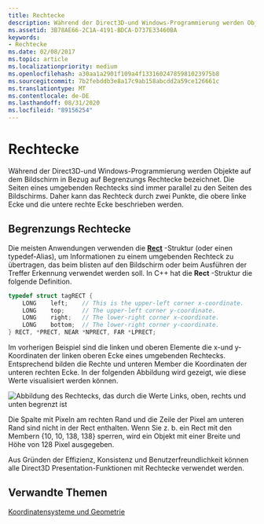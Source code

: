 ```yaml
---
title: Rechtecke
description: Während der Direct3D-und Windows-Programmierung werden Objekte auf dem Bildschirm in Bezug auf Begrenzungs Rechtecke bezeichnet.
ms.assetid: 3B78AE66-2C1A-4191-BDCA-D737E33460BA
keywords:
- Rechtecke
ms.date: 02/08/2017
ms.topic: article
ms.localizationpriority: medium
ms.openlocfilehash: a30aa1a2901f109a4f13316024785981023975b8
ms.sourcegitcommit: 7b2febddb3e8a17c9ab158abcdd2a59ce126661c
ms.translationtype: MT
ms.contentlocale: de-DE
ms.lasthandoff: 08/31/2020
ms.locfileid: "89156254"
---
```

# <a name="rectangles"></a>Rechtecke

Während der Direct3D-und Windows-Programmierung werden Objekte auf dem Bildschirm in Bezug auf Begrenzungs Rechtecke bezeichnet. Die Seiten eines umgebenden Rechtecks sind immer parallel zu den Seiten des Bildschirms. Daher kann das Rechteck durch zwei Punkte, die obere linke Ecke und die untere rechte Ecke beschrieben werden.

## <a name="span-idbounding_rectanglesspanspan-idbounding_rectanglesspanspan-idbounding_rectanglesspanbounding-rectangles"></a><span id="Bounding_rectangles"></span><span id="bounding_rectangles"></span><span id="BOUNDING_RECTANGLES"></span>Begrenzungs Rechtecke


Die meisten Anwendungen verwenden die [**Rect**](/previous-versions/dd162897(v=vs.85)) -Struktur (oder einen typedef-Alias), um Informationen zu einem umgebenden Rechteck zu übertragen, das beim blisten auf den Bildschirm oder beim Ausführen der Treffer Erkennung verwendet werden soll. In C++ hat die **Rect** -Struktur die folgende Definition.

```cpp
typedef struct tagRECT { 
    LONG    left;    // This is the upper-left corner x-coordinate.
    LONG    top;     // The upper-left corner y-coordinate.
    LONG    right;   // The lower-right corner x-coordinate.
    LONG    bottom;  // The lower-right corner y-coordinate.
} RECT, *PRECT, NEAR *NPRECT, FAR *LPRECT; 
```

Im vorherigen Beispiel sind die linken und oberen Elemente die x-und y-Koordinaten der linken oberen Ecke eines umgebenden Rechtecks. Entsprechend bilden die Rechte und unteren Member die Koordinaten der unteren rechten Ecke. In der folgenden Abbildung wird gezeigt, wie diese Werte visualisiert werden können.

![Abbildung des Rechtecks, das durch die Werte Links, oben, rechts und unten begrenzt ist](images/rect.png)

Die Spalte mit Pixeln am rechten Rand und die Zeile der Pixel am unteren Rand sind nicht in der Rect enthalten. Wenn Sie z. b. ein Rect mit den Membern {10, 10, 138, 138} sperren, wird ein Objekt mit einer Breite und Höhe von 128 Pixel ausgegeben.

Aus Gründen der Effizienz, Konsistenz und Benutzerfreundlichkeit können alle Direct3D Presentation-Funktionen mit Rechtecke verwendet werden.

## <a name="span-idrelated-topicsspanrelated-topics"></a><span id="related-topics"></span>Verwandte Themen


[Koordinatensysteme und Geometrie](coordinate-systems-and-geometry.md)

 

 